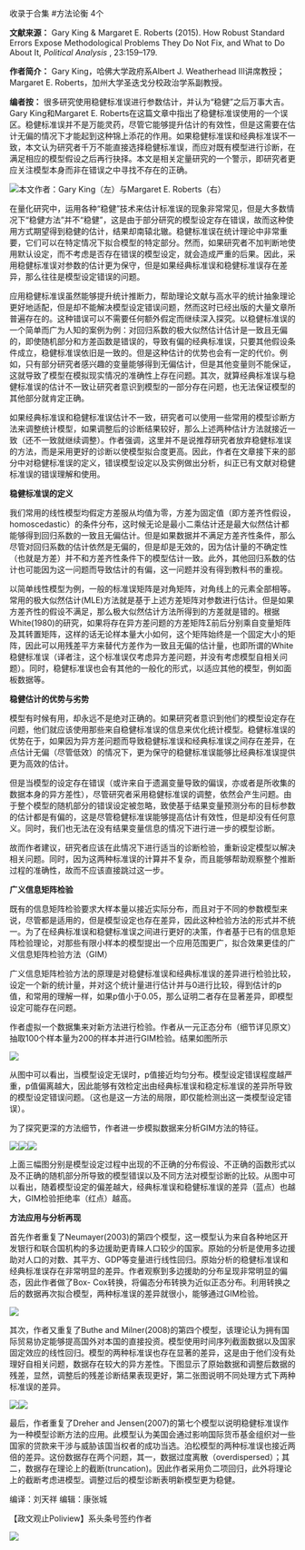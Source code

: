 

收录于合集 #方法论衡 4个

**文献来源：** Gary King & Margaret E. Roberts (2015). How Robust Standard Errors
Expose Methodological Problems They Do Not Fix, and What to Do About It,
_Political Analysis_ , 23:159–179.

  

 **作者简介：** Gary King，哈佛大学政府系Albert J. Weatherhead III讲席教授；Margaret E.
Roberts，加州大学圣迭戈分校政治学系副教授。

  

 **编者按：** 很多研究使用稳健标准误进行参数估计，并认为“稳健”之后万事大吉。Gary King和Margaret E.
Roberts在这篇文章中指出了稳健标准误使用的一个误区。稳健标准误并不是万能灵药，尽管它能够提升估计的有效性，但是这需要在估计无偏的情况下才能起到这种锦上添花的作用。如果稳健标准误和经典标准误不一致，本文认为研究者千万不能直接选择稳健标准误，而应对既有模型进行诊断，在满足相应的模型假设之后再行抉择。本文是相关定量研究的一个警示，即研究者更应关注模型本身而非在错误之中寻找不存在的正确。

![](/images/225/2.png)本文作者：Gary King（左）与Margaret E. Roberts（右）

  

在量化研究中，运用各种“稳健”技术来估计标准误的现象非常常见，但是大多数情况下“稳健方法”并不“稳健”，这是由于部分研究的模型设定存在错误，故而这种使用方式期望得到稳健的估计，结果却南辕北辙。稳健标准误在统计理论中非常重要，它们可以在特定情况下拟合模型的特定部分。然而，如果研究者不加判断地使用默认设定，而不考虑是否存在错误的模型设定，就会造成严重的后果。因此，采用稳健标准误对参数的估计更为保守，但是如果经典标准误和稳健标准误存在差异，那么往往是模型设定错误的问题。

  

应用稳健标准误虽然能够提升统计推断力，帮助理论文献与高水平的统计抽象理论更好地适配，但是却不能解决模型设定错误问题，然而这时已经出版的大量文章所普遍存在的。这种错误可以不需要任何额外假定而继续深入探究。以稳健标准误的一个简单而广为人知的案例为例：对回归系数的极大似然估计估计是一致且无偏的，即使随机部分和方差函数是错误的，导致有偏的经典标准误，只要其他假设条件成立，稳健标准误依旧是一致的。但是这种估计的优势也会有一定的代价。例如，只有部分研究者感兴趣的变量能够得到无偏估计，但是其他变量则不能保证，这就导致了模型在模拟现实情况的准确性上存在问题。其次，就算经典标准误与稳健标准误的估计不一致让研究者意识到模型的一部分存在问题，也无法保证模型的其他部分就肯定正确。

  

如果经典标准误和稳健标准误估计不一致，研究者可以使用一些常用的模型诊断方法来调整统计模型，如果调整后的诊断结果较好，那么上述两种估计方法就接近一致（还不一致就继续调整）。作者强调，这里并不是说推荐研究者放弃稳健标准误的方法，而是采用更好的诊断以使模型拟合度更高。因此，作者在文章接下来的部分中对稳健标准误的定义，错误模型设定以及实例做出分析，纠正已有文献对稳健标准误的错误理解和使用。

  

 **稳健标准误的定义**

我们常用的线性模型均假定方差服从均值为零，方差为固定值（即方差齐性假设，homoscedastic）的条件分布，这时候无论是最小二乘估计还是最大似然估计都能够得到回归系数的一致且无偏估计。但是如果数据并不满足方差齐性条件，那么尽管对回归系数的估计依然是无偏的，但是却是无效的，因为估计量的不确定性（也就是方差）并不和方差齐性条件下的模型估计一致。此外，其他回归系数的估计也可能因为这一问题而导致估计的有偏，这一问题并没有得到教科书的重视。

  

以简单线性模型为例，一般的标准误矩阵是对角矩阵，对角线上的元素全部相等。常用的极大似然估计(MLE)方法就是基于上述方差矩阵对参数进行估计。但是如果方差齐性的假设不满足，那么极大似然估计方法所得到的方差就是错的。根据White(1980)的研究，如果将存在异方差问题的方差矩阵Σ前后分别乘自变量矩阵及其转置矩阵，这样的话无论样本量大小如何，这个矩阵始终是一个固定大小的矩阵，因此可以用残差平方来替代方差作为一致且无偏的估计量，也即所谓的White稳健标准误（译者注，这个标准误仅考虑异方差问题，并没有考虑模型自相关问题）。同时，稳健标准误也会有其他的一般化的形式，以适应其他的模型，例如面板数据等。

  

 **稳健估计的优势与劣势**

模型有时候有用，却永远不是绝对正确的。如果研究者意识到他们的模型设定存在问题，他们就应该使用那些来自稳健标准误的信息来优化统计模型。稳健标准误的优势在于，如果因为异方差问题而导致稳健标准误和经典标准误之间存在差异，在点估计无偏（尽管低效）的情况下，更为保守的稳健标准误能够比经典标准误提供更为高效的估计。

  

但是当模型的设定存在错误（或许来自于遗漏变量导致的偏误，亦或者是所收集的数据本身的异方差性），尽管研究者采用稳健标准误的调整，依然会产生问题。由于整个模型的随机部分的错误设定被忽略，致使基于结果变量预测分布的目标参数的估计都是有偏的，这是尽管稳健标准误能够提高估计有效性，但是却没有任何意义。同时，我们也无法在没有结果变量信息的情况下进行进一步的模型诊断。

  

故而作者建议，研究者应该在此情况下进行适当的诊断检验，重新设定模型以解决相关问题。同时，因为这两种标准误的计算并不复杂，而且能够帮助观察整个推断过程的准确性，故而不应该直接跳过这一步。

  

 **广义信息矩阵检验**

既有的信息矩阵检验要求大样本量以接近实际分布，而且对于不同的参数模型来说，尽管都是适用的，但是模型设定也存在差异，因此这种检验方法的形式并不统一。为了在经典标准误和稳健标准误之间进行更好的决策，作者基于已有的信息矩阵检验理论，对那些有限小样本的模型提出一个应用范围更广，拟合效果更佳的广义信息矩阵检验方法（GIM）

  

广义信息矩阵检验方法的原理是对稳健标准误和经典标准误的差异进行检验比较，设定一个新的统计量，并对这个统计量进行估计并与0进行比较，得到估计的p值，和常用的理解一样，如果p值小于0.05，那么证明二者存在显著差异，即模型设定可能存在问题。

  

作者虚拟一个数据集来对新方法进行检验。作者从一元正态分布（细节详见原文）抽取100个样本量为200的样本并进行GIM检验。结果如图所示

![](/images/225/3.png)

从图中可以看出，当模型设定无误时，p值接近均匀分布。模型设定错误程度越严重，p值偏离越大，因此能够有效检定出由经典标准误和稳定标准误的差异所导致的模型设定错误问题。（这也是这一方法的局限，即仅能检测出这一类模型设定错误）。  

  

为了探究更深的方法细节，作者进一步模拟数据来分析GIM方法的特征。

![](/images/225/4.png)![](/images/225/5.png)![](/images/225/6.png)

上面三幅图分别是模型设定过程中出现的不正确的分布假设、不正确的函数形式以及不正确的随机部分所导致的模型错误以及不同方法对模型诊断的比较。从图中可以看出，随着模型设定的偏差越大，经典标准误和稳健标准误的差异（蓝点）也越大，GIM检验拒绝率（红点）越高。  

  

 **方法应用与分析再现**

首先作者重复了Neumayer(2003)的第四个模型，这一模型认为来自各种地区开发银行和联合国机构的多边援助更青睐人口较少的国家。原始的分析是使用多边援助对人口的对数、其平方、GDP等变量进行线性回归。原始分析的稳健标准误和经典标准误存在非常明显的差异。作者观察到多边援助的分布呈现非常明显的偏态，因此作者做了Box-
Cox转换，将偏态分布转换为近似正态分布。利用转换之后的数据再次拟合模型，两种标准误的差异就很小，能够通过GIM检验。

![](/images/225/7.png)

其次，作者又重复了Buthe and
Milner(2008)的第四个模型，该理论认为拥有国际贸易协定能够提高国外对本国的直接投资。模型使用时间序列截面数据以及国家固定效应的线性回归。模型的两种标准误也存在显著的差异，这是由于他们没有处理好自相关问题，数据存在较大的异方差性。下图显示了原始数据和调整后数据的残差，显然，调整后的残差诊断结果表现更好，第二张图说明不同处理方式下两种标准误的差异。

![](/images/225/8.png)![](/images/225/9.png)

最后，作者重复了Dreher and
Jensen(2007)的第七个模型以说明稳健标准误作为一种模型诊断方法的应用。此模型认为美国会通过影响国际货币基金组织对一些国家的贷款来干涉与威胁该国当权者的成功当选。泊松模型的两种标准误也接近两倍的差异。这份数据存在两个问题，其一，数据过度离散（overdispersed）；其二，数据存在理论上的截断(truncation)。因此作者采用负二项回归，此外将理论上的截断考虑进模型。调整过后的模型诊断表明新模型更为稳健。

  

编译：刘天祥 编辑：康张城

【政文观止Poliview】系头条号签约作者

  

![](/images/225/10.jpeg)

  

